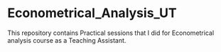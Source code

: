# Econometrical_Analysis_UT
This repository contains Practical sessions that I did for Econometrical analysis course as a Teaching Assistant.
